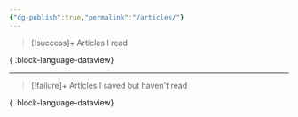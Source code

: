 ```yaml
---
{"dg-publish":true,"permalink":"/articles/"}
---
```



> [!success]+ Articles I read
>  
{ .block-language-dataview}

 ---
 
> [!failure]+ Articles I saved but haven't read
>  
{ .block-language-dataview}